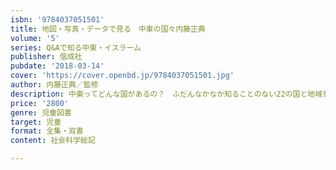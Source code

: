 ```yaml
---
isbn: '9784037051501'
title: 地図・写真・データで見る　中東の国々内藤正典
volume: '5'
series: Q&Aで知る中東・イスラーム
publisher: 偕成社
pubdate: '2018-03-14'
cover: 'https://cover.openbd.jp/9784037051501.jpg'
author: 内藤正典／監修
description: 中東ってどんな国があるの？　ふだんなかなか知ることのない22の国と地域を、わかりやすい地図、親しみやすい写真、くわしいデータで紹介します。
price: '2800'
genre: 児童図書
target: 児童
format: 全集・双書
content: 社会科学総記

---
```

